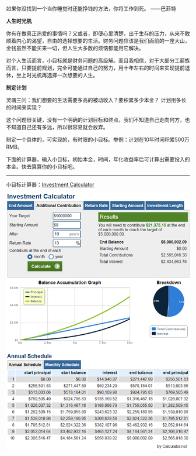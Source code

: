 如果你没找到一个当你睡觉时还能挣钱的方法，你将工作到死。 ——巴菲特



**人生时光机**

你有在做真正热爱的事情吗？又或者，即便心里清楚，出于生存的压力，从来不敢顺着内心的渴望，自由的选择想要的生活。财务问题应该是我们面前的一座大山，金钱虽然不能买来一切，但人生大多数的烦恼都能用它解决。

对个人生活而言，小目标就是财务问题的高级解。而且我相信，对于大部分工薪族而言，只要提前规划，完全可能通过自己的努力，用十年左右的时间来实现提前退休，坐上时光机再选择一次想要的人生。



**制定计划**

灵魂三问：我们想要的生活需要多高的被动收入？要积累多少本金？ 计划用多长的时间来实现？

这个问题很关键，没有一个明确的计划目标和终点，我们不知道自己走向何方，也不知道自己还有多远，所以很容易就会放弃。

制定一个具体的，可实现的，有时限的小目标。举例：计划在10年时间积累500万RMB。

下面的计算器，输入小目标，初始本金，时间，年化收益率后可计算出需要投入的本金。快去算算你的小目标吧。

------

小目标计算器：[Investment Calculator](https://www.calculator.net/investment-calculator.html?ctype=contributeamount&ctargetamountv=5000000&cstartingprinciplev=0&cyearsv=10&cinterestratev=13&ccontributeamountv=1000&ciadditionat1=monthly&printit=0&x=57&y=30)

![](..\res\savingsBudget\target.png)